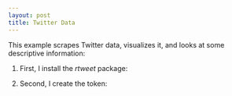 ```yaml
---
layout: post
title: Twitter Data
---
```


This example scrapes Twitter data, visualizes it, and looks at some descriptive information:

1. First, I install the *rtweet* package:

2. Second, I create the token:


 
